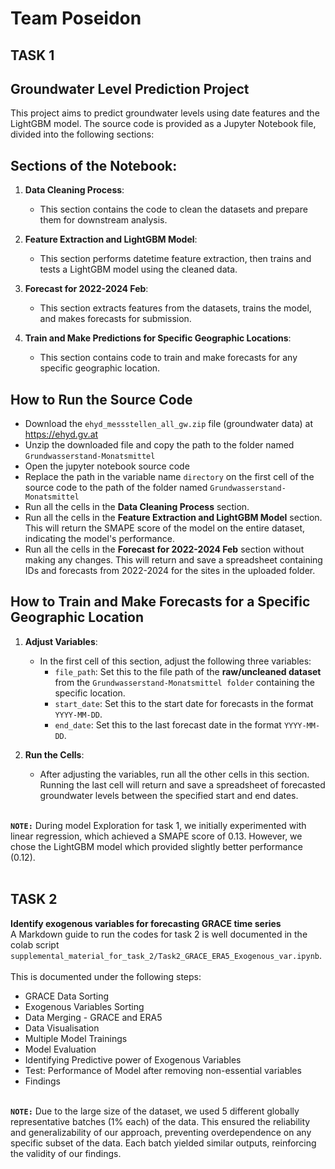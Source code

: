 # Team Poseidon

## TASK 1
## Groundwater Level Prediction Project

This project aims to predict groundwater levels using date features and the LightGBM model. The source code is provided as a Jupyter Notebook file, divided into the following sections:

## Sections of the Notebook:
1. **Data Cleaning Process**:
    - This section contains the code to clean the datasets and prepare them for downstream analysis.
      
2. **Feature Extraction and LightGBM Model**: 
   - This section performs datetime feature extraction, then trains and tests a LightGBM model using the cleaned data.

3. **Forecast for 2022-2024 Feb**: 
   - This section extracts features from the datasets, trains the model, and makes forecasts for submission.

4. **Train and Make Predictions for Specific Geographic Locations**: 
   - This section contains code to train and make forecasts for any specific geographic location.

## How to Run the Source Code

- Download the `ehyd_messstellen_all_gw.zip` file (groundwater data) at https://ehyd.gv.at<br>
- Unzip the downloaded file and copy the path to the folder named `Grundwasserstand-Monatsmittel`
- Open the jupyter notebook source code
- Replace the path in the variable name `directory` on the first cell of the source code to the path of the folder named `Grundwasserstand-Monatsmittel`
- Run all the cells in the **Data Cleaning Process** section.
- Run all the cells in the **Feature Extraction and LightGBM Model** section. This will return the SMAPE score of the model on the entire dataset, indicating the model's performance.
- Run all the cells in the **Forecast for 2022-2024 Feb** section without making any changes. This will return and save a spreadsheet containing IDs and forecasts from 2022-2024 for the sites in the uploaded folder.

## How to Train and Make Forecasts for a Specific Geographic Location

1. **Adjust Variables**:
   - In the first cell of this section, adjust the following three variables:
     - `file_path`: Set this to the file path of the **raw/uncleaned dataset** from the `Grundwasserstand-Monatsmittel folder` containing the specific location.
     - `start_date`: Set this to the start date for forecasts in the format `YYYY-MM-DD`.
     - `end_date`: Set this to the last forecast date in the format `YYYY-MM-DD`.

2. **Run the Cells**:
   - After adjusting the variables, run all the other cells in this section. Running the last cell will return and save a spreadsheet of forecasted groundwater levels between the specified start and end dates. <br><br>

**`NOTE:`** During model Exploration for task 1, we initially experimented with linear regression, which achieved a SMAPE score of 0.13. However, we chose the LightGBM model which provided slightly better performance (0.12).<br><br>

## TASK 2
**Identify exogenous variables for forecasting GRACE time series**<br>
A Markdown guide to run the codes for task 2 is well documented in the colab script `supplemental_material_for_task_2/Task2_GRACE_ERA5_Exogenous_var.ipynb`. <br><br>
This is documented under the following steps:
- GRACE Data Sorting
- Exogenous Variables Sorting
- Data Merging - GRACE and ERA5
- Data Visualisation
- Multiple Model Trainings
- Model Evaluation
- Identifying Predictive power of Exogenous Variables
- Test: Performance of Model after removing non-essential variables
- Findings <br><br>

**`NOTE:`** Due to the large size of the dataset, we used 5 different globally representative batches (1% each) of the data. This ensured the reliability and generalizability of our approach, preventing overdependence on any specific subset of the data. Each batch yielded similar outputs, reinforcing the validity of our findings.
